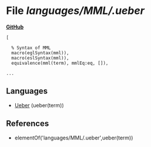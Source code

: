 # File _languages/MML/.ueber_
**[GitHub](https://github.com/softlang/yas/blob/master/languages/MML/.ueber)**
```
[

  % Syntax of MML
  macro(eglSyntax(mml)),
  macro(eslSyntax(mml)),
  equivalence(mml(term), mmlEq:eq, []),

...
```

## Languages
* [Ueber](../languages/Ueber.md) (ueber(term))

## References
* elementOf('languages/MML/.ueber',ueber(term))
